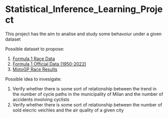 # Statistical_Inference_Learning_Project
This project has the aim to analise and study some behavoiur under a given dataset

Possible dataset to propose:
1. [Formula 1 Race Data](https://www.kaggle.com/datasets/cbhavik/formula-1-ml-classifier)
2. [Formula 1 Official Data (1950-2022)](https://www.kaggle.com/datasets/debashish311601/formula-1-official-data-19502022)
3. [MotoGP Race Results](https://www.kaggle.com/datasets/amalsalilan/motogpresultdataset)
   
Possible idea to invesigate:
1. Verify whether there is some sort of relationship between the trend in the number of cycle paths in the municipality of Milan and the number of accidents involving cyclists
2. Verify whether there is some sort of relationship between the number of sold elecric veichles and the air quality of a given city 